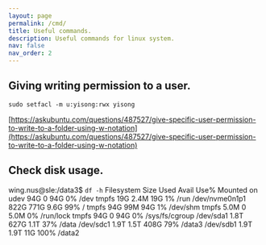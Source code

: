 ```yaml
---
layout: page
permalink: /cmd/
title: Useful commands. 
description: Useful commands for linux system. 
nav: false
nav_order: 2
---
```


## Giving writing permission to a user.

`sudo setfacl -m u:yisong:rwx yisong`

[https://askubuntu.com/questions/487527/give-specific-user-permission-to-write-to-a-folder-using-w-notation](https://askubuntu.com/questions/487527/give-specific-user-permission-to-write-to-a-folder-using-w-notation)


## Check disk usage. 

wing.nus@sle:/data3$ `df -h`
Filesystem      Size  Used Avail Use% Mounted on
udev             94G     0   94G   0% /dev
tmpfs            19G  2.4M   19G   1% /run
/dev/nvme0n1p1  822G  771G  9.6G  99% /
tmpfs            94G   99M   94G   1% /dev/shm
tmpfs           5.0M     0  5.0M   0% /run/lock
tmpfs            94G     0   94G   0% /sys/fs/cgroup
/dev/sda1       1.8T  627G  1.1T  37% /data
/dev/sdc1       1.9T  1.5T  408G  79% /data3
/dev/sdb1       1.9T  1.9T   11G 100% /data2



